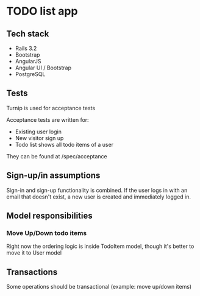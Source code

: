 # TODO list app

## Tech stack

- Rails 3.2
- Bootstrap
- AngularJS
- Angular UI / Bootstrap
- PostgreSQL

## Tests
Turnip is used for acceptance tests

Acceptance tests are written for:
- Existing user login
- New visitor sign up
- Todo list shows all todo items of a user

They can be found at /spec/acceptance

## Sign-up/in assumptions
Sign-in and sign-up functionality is combined. If the user logs in with an email that doesn't exist, 
a new user is created and immediately logged in.

## Model responsibilities

### Move Up/Down todo items
Right now the ordering logic is inside TodoItem model, though it's better to move it to User model

## Transactions
Some operations should be transactional (example: move up/down items)

